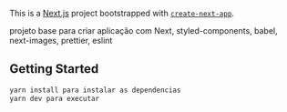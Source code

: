 This is a [Next.js](https://nextjs.org/) project bootstrapped with [`create-next-app`](https://github.com/vercel/next.js/tree/canary/packages/create-next-app).

projeto base para criar aplicação com Next, styled-components, babel, next-images, prettier, eslint

## Getting Started

```bash
yarn install para instalar as dependencias
yarn dev para executar
```
